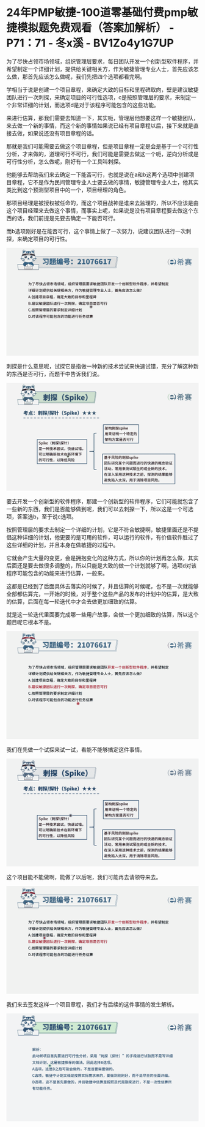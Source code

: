# 24年PMP敏捷-100道零基础付费pmp敏捷模拟题免费观看（答案加解析） - P71：71 - 冬x溪 - BV1Zo4y1G7UP

为了尽快占领市场领域，组织管理层要求，每日团队开发一个创新型软件程序，并希望制定一个详细计划，提供给关键相关方，作为敏捷管理专业人士，首先应该怎么做，那首先应该怎么做呢，我们先把四个选项都看完啊。

学相当于说是创建一个项目章程，来确定大致的目标和里程碑取向，壁是建议敏捷团队进行一次刺探，来确定项目的可行性选项，c是按照管理层的要求，来制定一个非常详细的计划，而选项d是对于该程序可能包含的这些功能。

来进行估算，那我们需要去知道一下，其实呃，管理层他想要这样一个敏捷团队，来去做一个新的事情，而这个新的事情如果说已经有项目章程以后，接下来就是直接去做，如果说还没有项目章程的话。

那就是我们可能需要去做这个项目章程，但是项目章程一定是会是基于一个可行性分析，才来做的，道理可行不可行，我们可能是需要去做这一个呃，逆向分析或是可行性分析，怎么做呢，刚好有一个工具叫刺探。

他能够去帮助我们来去确定一下能否可行，也就是说在a和b这两个选项中创建项目章程，它不是作为民间管理专业人士要去做的事情，敏捷管理专业人士，他其实类比到这个预测型项目中的一个，项目经理的角色。

那项目经理是被授权被任命的，而这个项目战神是谁来去监理的，所以不应该是由这个项目经理来去做这个事情，而事实上呢，如果说是没有项目章程要去做这个东西的话，我们前提是先要去确定一下能否可行。

而b选项刚好是在能否可行，这个事情上做了一次努力，说建议团队进行一次刺探，来确定项目的可行性。

![](img/31496814fabd9df991155d382c5dc071_1.png)

刺探是什么意思呢，试探它是指做一种新的技术尝试来快速试错，充分了解这种新的东西是否可行，而题干中告诉我们说。



![](img/31496814fabd9df991155d382c5dc071_3.png)

要去开发一个创新型的软件程序，那建一个创新型的软件程序，它们可能就包含了一些新的东西，我们是否能够做到呢，我们可以去刺探一下，所以这是一个可选项，答案选b，至于说c选项。

按照管理层的要求去制定一个详细的计划，它是不符合敏捷啊，敏捷里面还是不提倡这种详细的计划，他更要的是可用的软件，可以运行的软件，有价值软件胜过了这些详细的计划，并且本身在做敏捷的过程中。

它就会产生大量的变更，会是拥抱变化的这种方式，所以你的计划再怎么做，其实后面还是要去做很多调整的，所以只能是大致的做一个计划就够了啊，选项d对该程序可能包含的功能来进行估算，一般来。

这都是已经到了后面具体去落实的时候了，并且估算的时候呢，也不是一次就能够全部都估算完，一开始的时候，对于整个这些产品的发布的计划中的估算，是大致的估算，后面在每一轮迭代中才会去做更加细致的估算。

就是这一轮迭代里面要完成哪一些用户故事，会做一个更加细致的估算，所以这个题目呢它根本不是。

![](img/31496814fabd9df991155d382c5dc071_5.png)

我们在先做一个试探来试一试，看能不能够搞定这件事情。

![](img/31496814fabd9df991155d382c5dc071_7.png)

这个项目能不能做啊，能做了以后呢，我们可能再去请领导来去。

![](img/31496814fabd9df991155d382c5dc071_9.png)

我们来去签发这样一个项目章程，我们才有后续的这件事情的发生解析。

![](img/31496814fabd9df991155d382c5dc071_11.png)